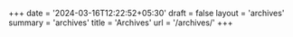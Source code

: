 +++
date = '2024-03-16T12:22:52+05:30'
draft = false
layout = 'archives'
summary = 'archives'
title = 'Archives'
url = '/archives/'
+++

